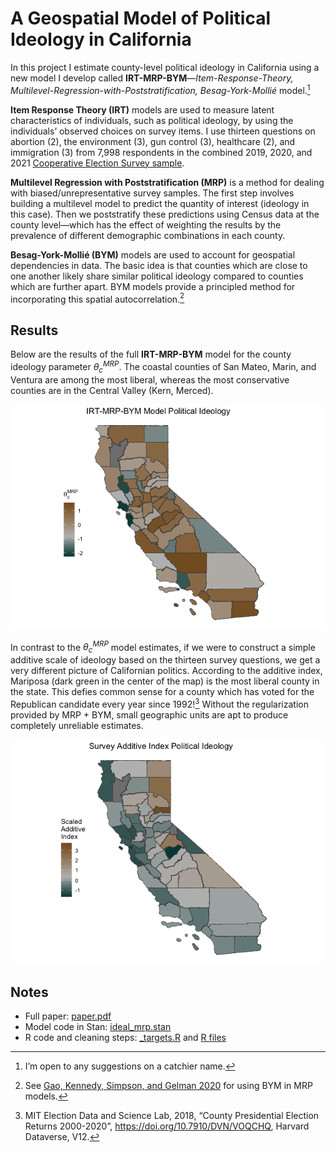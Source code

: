 # A Geospatial Model of Political Ideology in California


In this project I estimate county-level political ideology in California
using a new model I develop called
**IRT-MRP-BYM**—*Item-Response-Theory,
Multilevel-Regression-with-Poststratification, Besag-York-Mollié*
model.[^1]

**Item Response Theory (IRT)** models are used to measure latent
characteristics of individuals, such as political ideology, by using the
individuals’ observed choices on survey items. I use thirteen questions
on abortion (2), the environment (3), gun control (3), healthcare (2),
and immigration (3) from 7,998 respondents in the combined 2019, 2020,
and 2021 [Cooperative Election Survey
sample](https://cces.gov.harvard.edu/).

**Multilevel Regression with Poststratification (MRP)** is a method for
dealing with biased/unrepresentative survey samples. The first step
involves building a multilevel model to predict the quantity of interest
(ideology in this case). Then we poststratify these predictions using
Census data at the county level—which has the effect of weighting the
results by the prevalence of different demographic combinations in each
county.

**Besag-York-Mollié (BYM)** models are used to account for geospatial
dependencies in data. The basic idea is that counties which are close to
one another likely share similar political ideology compared to counties
which are further apart. BYM models provide a principled method for
incorporating this spatial autocorrelation.[^2]

## Results

Below are the results of the full **IRT-MRP-BYM** model for the county
ideology parameter $\theta_c^{MRP}$. The coastal counties of San Mateo,
Marin, and Ventura are among the most liberal, whereas the most
conservative counties are in the Central Valley (Kern, Merced).

<img src="README_files/figure-commonmark/unnamed-chunk-2-1.png"
data-fig-align="center" />

In contrast to the $\theta_c^{MRP}$ model estimates, if we were to
construct a simple additive scale of ideology based on the thirteen
survey questions, we get a very different picture of Californian
politics. According to the additive index, Mariposa (dark green in the
center of the map) is the most liberal county in the state. This defies
common sense for a county which has voted for the Republican candidate
every year since 1992![^3] Without the regularization provided by MRP +
BYM, small geographic units are apt to produce completely unreliable
estimates.

<img src="README_files/figure-commonmark/unnamed-chunk-3-1.png"
data-fig-align="center" />

## Notes

- Full paper:
  [paper.pdf](https://github.com/bwilden/spatial-irt/blob/main/paper.pdf)
- Model code in Stan:
  [ideal_mrp.stan](https://github.com/bwilden/spatial-irt/blob/main/stan/ideal_mrp.stan)
- R code and cleaning steps:
  [\_targets.R](https://github.com/bwilden/spatial-irt/blob/main/_targets.R)
  and [R files](https://github.com/bwilden/spatial-irt/tree/main/R)

[^1]: I’m open to any suggestions on a catchier name.

[^2]: See [Gao, Kennedy, Simpson, and Gelman
    2020](https://arxiv.org/abs/1908.06716) for using BYM in MRP models.

[^3]: MIT Election Data and Science Lab, 2018, “County Presidential
    Election Returns 2000-2020”, <https://doi.org/10.7910/DVN/VOQCHQ>,
    Harvard Dataverse, V12.
